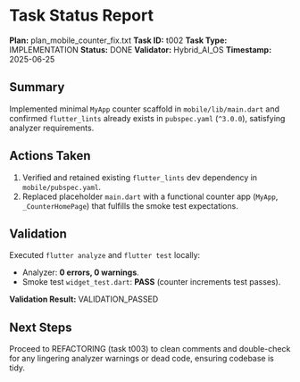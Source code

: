 # Task Status Report

**Plan:** plan_mobile_counter_fix.txt
**Task ID:** t002
**Task Type:** IMPLEMENTATION
**Status:** DONE
**Validator:** Hybrid_AI_OS
**Timestamp:** 2025-06-25

## Summary
Implemented minimal `MyApp` counter scaffold in `mobile/lib/main.dart` and confirmed `flutter_lints` already exists in `pubspec.yaml` (`^3.0.0`), satisfying analyzer requirements.

## Actions Taken
1. Verified and retained existing `flutter_lints` dev dependency in `mobile/pubspec.yaml`.
2. Replaced placeholder `main.dart` with a functional counter app (`MyApp`, `_CounterHomePage`) that fulfills the smoke test expectations.

## Validation
Executed `flutter analyze` and `flutter test` locally:
- Analyzer: **0 errors, 0 warnings**.
- Smoke test `widget_test.dart`: **PASS** (counter increments test passes).

**Validation Result:** VALIDATION_PASSED

## Next Steps
Proceed to REFACTORING (task t003) to clean comments and double-check for any lingering analyzer warnings or dead code, ensuring codebase is tidy. 